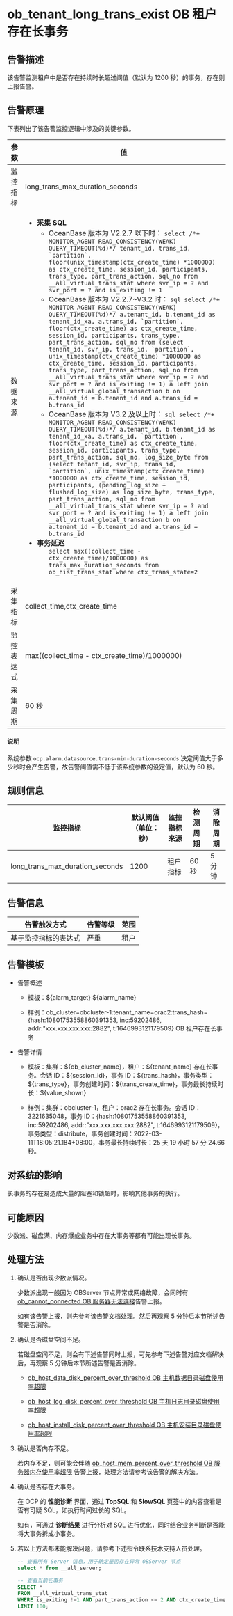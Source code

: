 # ob_tenant_long_trans_exist OB 租户存在长事务

## 告警描述

该告警监测租户中是否存在持续时长超过阈值（默认为 1200 秒）的事务，存在则上报告警。

## 告警原理

下表列出了该告警监控逻辑中涉及的关键参数。

|  参数 |  值|
|-------|------|
| 监控指标  | long_trans_max_duration_seconds |
| 数据来源  | <ul><li>**采集 SQL** <ul><li>OceanBase 版本为 V2.2.7 以下时： ```select /*+ MONITOR_AGENT READ_CONSISTENCY(WEAK) QUERY_TIMEOUT(%d)*/ tenant_id, trans_id, `partition`, floor(unix_timestamp(ctx_create_time) *1000000) as ctx_create_time, session_id, participants, trans_type, part_trans_action, sql_no from __all_virtual_trans_stat where svr_ip = ? and svr_port = ? and is_exiting != 1 ```</li><li> OceanBase 版本为  V2.2.7\~V3.2 时： ```sql select /*+ MONITOR_AGENT READ_CONSISTENCY(WEAK) QUERY_TIMEOUT(%d)*/ a.tenant_id, b.tenant_id as tenant_id_xa, a.trans_id, `partition`, floor(ctx_create_time) as ctx_create_time, session_id, participants, trans_type, part_trans_action, sql_no from (select tenant_id, svr_ip, trans_id, `partition`, unix_timestamp(ctx_create_time) *1000000 as ctx_create_time, session_id, participants, trans_type, part_trans_action, sql_no from __all_virtual_trans_stat where svr_ip = ? and svr_port = ? and is_exiting != 1) a left join __all_virtual_global_transaction b on a.tenant_id = b.tenant_id and a.trans_id = b.trans_id ```</li><li>OceanBase 版本为 V3.2 及以上时： ```sql select /*+ MONITOR_AGENT READ_CONSISTENCY(WEAK) QUERY_TIMEOUT(%d)*/ a.tenant_id, b.tenant_id as tenant_id_xa, a.trans_id, `partition`, floor(ctx_create_time) as ctx_create_time, session_id, participants, trans_type, part_trans_action, sql_no, log_size_byte from (select tenant_id, svr_ip, trans_id, `partition`, unix_timestamp(ctx_create_time) *1000000 as ctx_create_time, session_id, participants, (pending_log_size + flushed_log_size) as log_size_byte, trans_type, part_trans_action, sql_no from __all_virtual_trans_stat where svr_ip = ? and svr_port = ? and is_exiting != 1) a left join __all_virtual_global_transaction b on a.tenant_id = b.tenant_id and a.trans_id = b.trans_id ```</li></ul></li><li> **事务延迟** <ul>`select max((collect_time - ctx_create_time)/1000000) as trans_max_duration_seconds from ob_hist_trans_stat where ctx_trans_state=2`</ul></li></ul>    |
| 采集指标  | collect_time,ctx_create_time |
| 监控表达式 | max((collect_time - ctx_create_time)/1000000) |
| 采集周期  | 60 秒  |

  <main id="notice" type='explain'>
    <h4>说明</h4>
    <p>系统参数 <code>ocp.alarm.datasource.trans-min-duration-seconds</code> 决定阈值大于多少秒时会产生告警，故告警阈值需不低于该系统参数的设定值，默认为 60 秒。</p>
  </main>

## 规则信息

|              监控指标               | 默认阈值（单位：秒） | 监控指标来源 | 检测周期 | 消除周期 |
|---------------------------------|------------|--------|------|------|
| long_trans_max_duration_seconds | 1200       | 租户指标   | 60 秒 | 5 分钟 |

## 告警信息

|   告警触发方式   | 告警等级 | 范围 |
|------------|------|----|
| 基于监控指标的表达式 | 严重   | 租户 |

## 告警模板

* 告警概述

  * 模板：\${alarm_target} ${alarm_name}

  * 样例：ob_cluster=obcluster-1:tenant_name=orac2:trans_hash={hash:10801753558860391353, inc:59202486, addr:"xxx.xxx.xxx.xxx:2882", t:1646993121179509} OB 租户存在长事务

* 告警详情

  * 模板：集群：\${ob_cluster_name}，租户：\${tenant_name} 存在长事务。会话 ID：\${session_id}，事务 ID：\${trans_hash}，事务类型：\${trans_type}，事务创建时间：\${trans_create_time}，事务最长持续时长：\${value_shown}

  * 样例：集群：obcluster-1，租户：orac2 存在长事务。会话 ID：3221635048，事务 ID：{hash:10801753558860391353, inc:59202486, addr:"xxx.xxx.xxx.xxx:2882", t:1646993121179509}，事务类型：distribute，事务创建时间：2022-03-11T18:05:21.184+08:00，事务最长持续时长：25 天 19 小时 57 分 24.66 秒。

## 对系统的影响

长事务的存在易造成大量的阻塞和锁超时，影响其他事务的执行。

## 可能原因

少数派、磁盘满、内存爆或业务中存在大事务等都有可能出现长事务。

## 处理方法

1. 确认是否出现少数派情况。

   少数派出现一般因为 OBServer 节点异常或网络故障，会同时有 [ob_cannot_connected OB 服务器无法连接](../200.ob-alert/100.ob_cannot_connected.md)告警上报。

   如有该告警上报，则先参考该告警文档处理。然后再观察 5 分钟后本节所述告警是否消除。

2. 确认是否磁盘空间不足。

   若磁盘空间不足，则会有下述告警同时上报，可先参考下述告警对应文档解决后，再观察 5 分钟后本节所述告警是否消除。
   * [ob_host_data_disk_percent_over_threshold OB 主机数据目录磁盘使用率超限](../200.ob-alert/3500.ob_host_data_disk_percent_over_threshold.md)

   * [ob_host_log_disk_percent_over_threshold OB 主机日志目录磁盘使用率超限](../200.ob-alert/3600.ob_host_log_disk_percent_over_threshold.md)

   * [ob_host_install_disk_percent_over_threshold OB 主机安装目录磁盘使用率超限](../200.ob-alert/3700.ob_host_install_disk_percent_over_threshold.md)

3. 确认是否内存不足。

   若内存不足，则可能会伴随 [ob_host_mem_percent_over_threshold OB 服务器内存使用率超限](../300.application-alert/300.ob_host_mem_percent_over_threshold.md) 告警上报，处理方法请参考该告警的解决方法。

4. 确认是否存在大事务。

   在 OCP 的 **性能诊断** 界面，通过 **TopSQL** 和 **SlowSQL** 页签中的内容查看是否有可疑 SQL，如执行时间过长的 SQL。

   如有，可通过 **诊断结果** 进行分析对 SQL 进行优化，同时结合业务判断是否能将大事务拆成小事务。

5. 若以上方法都未能解决问题，请参考下述指令联系技术支持人员处理。

   ```sql
   -- 查看所有 Server 信息，用于确定是否存在异常 OBServer 节点
   select * from __all_server;
   
   -- 查看当前长事务
   SELECT *
   FROM __all_virtual_trans_stat
   WHERE is_exiting !=1 AND part_trans_action <= 2 AND ctx_create_time < DATE_SUB(NOW(), INTERVAL 1200 SECOND)
   LIMIT 100;
   ```
